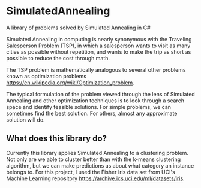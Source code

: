 # SimulatedAnnealing
A library of problems solved by Simulated Annealing in C#

Simulated Annealing in computing is nearly synonymous with the Traveling Salesperson Problem (TSP), in which a salesperson wants to visit as many cities as possible without repetition, and wants to make the trip as short as possible to reduce the cost through math.

The TSP problem is mathematically analogous to several other problems known as optimization problems https://en.wikipedia.org/wiki/Optimization_problem.

The typical formulation of the problem viewed through the lens of Simulated Annealing and other optimization techniques is to look through a search space and identify feasible solutions. For simple problems, we can sometimes find the best solution. For others, almost any approximate solution will do.

## What does this library do?
Currently this library applies Simulated Annealing to a clustering problem. Not only are we able to cluster better than with the k-means clustering algorithm, but we can make predictions as about what category an instance belongs to. For this project, I used the Fisher Iris data set from UCI's Machine Learning repository https://archive.ics.uci.edu/ml/datasets/iris.
